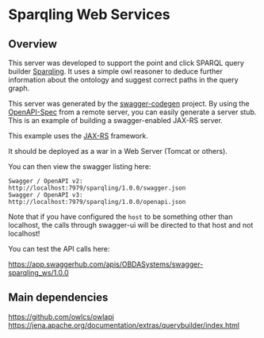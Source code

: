 # Sparqling Web Services

## Overview
This server was developed to support the point and click SPARQL query builder [Sparqling](https://github.com/obdasystems/sparqling).
It uses a simple owl reasoner to deduce further information about the ontology and suggest correct paths in the query graph.

This server was generated by the [swagger-codegen](https://github.com/swagger-api/swagger-codegen) project. By using the 
[OpenAPI-Spec](https://github.com/swagger-api/swagger-core/wiki) from a remote server, you can easily generate a server stub.  This
is an example of building a swagger-enabled JAX-RS server.

This example uses the [JAX-RS](https://jax-rs-spec.java.net/) framework.

It should be deployed as a war in a Web Server (Tomcat or others).

You can then view the swagger listing here:

```
Swagger / OpenAPI v2: http://localhost:7979/sparqling/1.0.0/swagger.json
Swagger / OpenAPI v3: http://localhost:7979/sparqling/1.0.0/openapi.json
```

Note that if you have configured the `host` to be something other than localhost, the calls through
swagger-ui will be directed to that host and not localhost!

You can test the API calls here:

https://app.swaggerhub.com/apis/OBDASystems/swagger-sparqling_ws/1.0.0

## Main dependencies

https://github.com/owlcs/owlapi
https://jena.apache.org/documentation/extras/querybuilder/index.html
